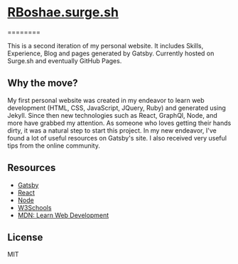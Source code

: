 # [RBoshae.surge.sh](https://rboshae.surge.sh/)
========

This is a second iteration of my personal website. It includes Skills, Experience, Blog and pages generated by Gatsby. Currently hosted on Surge.sh and eventually GitHub Pages.

## Why the move?
My first personal website was created in my endeavor to learn web development (HTML, CSS, JavaScript, JQuery, Ruby) and generated using Jekyll. Since then new technologies such as React, GraphQl, Node, and more have grabbed my attention. As someone who loves getting their hands dirty, it was a natural step to start this project. In my new endeavor, I've found a lot of useful resources on Gatsby's site. I also received very useful tips from the online community.

## Resources
  - [Gatsby](https://www.gatsbyjs.org/docs/)
  - [React](https://reactjs.org/)
  - [Node](https://nodejs.org/en/)
  - [W3Schools](https://www.gatsbyjs.org/docs/)
  - [MDN: Learn Web Development](https://developer.mozilla.org/en-US/docs/Learn/Getting_started_with_the_web)

License
----

MIT


   [git-repo-url]: <https://github.com/RBoshae/personal-website-react>
   [rick boshae]: <https://github.com/rbosahe>
